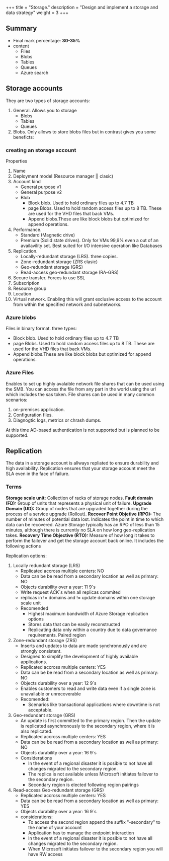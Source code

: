 +++
title = "Storage."
description = "Design and implement a storage and data strategy"
weight = 3
+++

## Summary
+ Final mark percentage: **30-35%**
+ content
    - Files
    - Blobs
    - Tables
    - Queues
    - Azure search

## Storage accounts
They are two types of storage accounts:

1. General. Allows you to storage
    - Blobs
    - Tables
    - Queues
2. Blobs. Only allows to store blobs files but in contrast gives you some beneficts:

### creating an storage account

Properties

1. Name
2. Deployment model (Resource manager || clasic)
3. Account kind
    - General purpose v1
    - General purpose v2
    - Blob
        - Block blob. Used to hold ordinary files up to 4.7 TB
        - page Blobs. Used to hold random access files up to 8 TB. These are used for the VHD files that back VMs.
        - Append blobs.These are like block blobs but optimized for append operations.
4. Performance. 
    - Standard (Magnetic drive)
    - Premium (Solid state drives). Only for VMs 99,9% even a out of an availavility set. Best suited for I/O intensive operation like Databases
5. Replication.
    - Locally-redundant storage (LRS). three copies.
    - Zone-redundant storage (ZRS clasic)
    - Geo-redundant storage (GRS)
    - Read-access geo-redundant storage (RA-GRS)
6. Secure transfer. Forces to use SSL
7. Subscription
8. Resource group
9. Location
10. Virtual network. Enabling this will grant exclusive access to the account from within the specified network and subnetworks.

### Azure blobs
Files in binary format. three types:
+ Block blob. Used to hold ordinary files up to 4.7 TB
+ page Blobs. Used to hold random access files up to 8 TB. These are used for the VHD files that back VMs.
+ Append blobs.These are like block blobs but optimized for append operations.

### Azure Files
Enables to set up highly avalaible network file shares that can be used using the SMB.
You can access the file from any part in the world using the url which includes the sas token.
File shares can be used in many common scenarios:

1. on-premises application.
2. Configuration files.
3. Diagnogtic logs, metrics or chrash dumps.

At this time AD-based authentication is not supported but is planned to be supported.

## Replication
The data in a storage account is allways repliated to ensure durability and high availability.
Replication ensures that your storage account meet the SLA even in the face of failure.

### Terms

**Storage scale unit:** Collection of racks of storage nodes.
**Fault domain (FD):** Group of units that represents a physical unit of failure.
**Upgrade Domain (UD):** Group of nodes that are upgraded together during the process of a service upgrade (Rollout).
**Recover Point Objetive (RPO):**  The number of minutes of potential data lost. Indicates the point in time to which data can be recovered. Azure Storage typically has an RPO of less than 15 minutes, although there is currently no SLA on how long geo-replication takes.
**Recovery Time Objective (RTO):** Measure of how long it takes to perform the failover and get the storage account back online. It includes the following actions


Replication options:

1. Locally redundant storage (LRS)
    - Replicated accross multiple centers: NO
    - Data can be be read from a secondary location as well as primary: NO
    - Objects durability over a year: 11 9´s
    - Write request ACK´s when all replicas commited
    - replicas in != domains and != update domains within one storage scale unit
    - Recomended
        + Highest maximum bandwidth of Azure Storage replication options
        + Stores data that can be easily reconstructed
        + Replicating data only within a country due to data governance requirements. Paired region
2. Zone-redundant storage (ZRS)
    - Inserts and updates to data are made synchronously and are strongly consistent.
    - Designed to simplify the development of highly available applications.
    - Replicated accross multiple centers: YES
    - Data can be be read from a secondary location as well as primary: NO
    - Objects durability over a year: 12 9´s
    - Enables customers to read and write data even if a single zone is unavailable or unrecoverable
    - Recomended:
        + Scenarios like transactional applications where downtime is not acceptable.
3. Geo-redundant storage (GRS)
    - An update is first committed to the primary region. Then the update is replicated asynchronously to the secondary region, where it is also replicated.
    - Replicated accross multiple centers: YES
    - Data can be be read from a secondary location as well as primary: NO
    - Objects durability over a year: 16 9´s
    - Considerations
        + In the event of a regional disaster it is posible to not have all changes migrated to the secondary region.
        + The replica is not available unless Microsoft initiates failover to the secondary region.
        + Secondary region is elected following region pairings
4. Read-access Geo-redundant storage (GRS)
    - Replicated accross multiple centers: YES
    - Data can be be read from a secondary location as well as primary: YES
    - Objects durability over a year: 16 9´s
    - considerations:
        + To access the second region append the suffix "-secondary" to the name of your account
        + Application has to manage the endpoint interaction
        + In the event of a regional disaster it is posible to not have all changes migrated to the secondary region.
        + When Microsoft initiates failover to the secondary region you will have RW access





